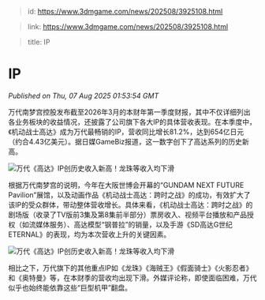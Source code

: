 > id: https://www.3dmgame.com/news/202508/3925108.html

> link: https://www.3dmgame.com/news/202508/3925108.html

> title: IP

# IP
_Published on Thu, 07 Aug 2025 01:53:54 GMT_

万代南梦宫控股发布截至2026年3月的本财年第一季度财报，其中不仅详细列出各业务板块的收益情况，还披露了公司旗下各大IP的具体营收表现。在本季度中，《机动战士高达》成为万代最畅销的IP，营收同比增长81.2%，达到654亿日元（约合4.43亿美元）。据日媒GameBiz报道，这一数字创下了高达系列的历史新高。

![万代《高达》IP创历史收入新高！龙珠等收入均下滑](https://img.3dmgame.com/uploads/images/news/20250807/1754531743_952662.webp)

根据万代南梦宫的说明，今年在大阪世博会开幕的“GUNDAM NEXT FUTURE Pavilion”展馆，以及动画作品《机动战士高达：跨时之战》的成功，有效扩大了该IP的受众群体，带动整体营收增长。具体来看，《机动战士高达：跨时之战》的剧场版（收录了TV版前3集及第8集前半部分）票房收入、视频平台播放和产品授权（如流媒体服务）、高达模型“钢普拉”的销量，以及手游《SD高达G世纪ETERNAL》的表现，均为本次营收上升的关键因素。

![万代《高达》IP创历史收入新高！龙珠等收入均下滑](https://img.3dmgame.com/uploads/images/news/20250807/1754531752_843012.png)

相比之下，万代旗下的其他重点IP如《龙珠》《海贼王》《假面骑士》《火影忍者》和《奥特曼》等，在本财季的营收均出现下滑。外媒评论称，即使面临困难，万代似乎也始终能依靠这些“巨型机甲”翻盘。
